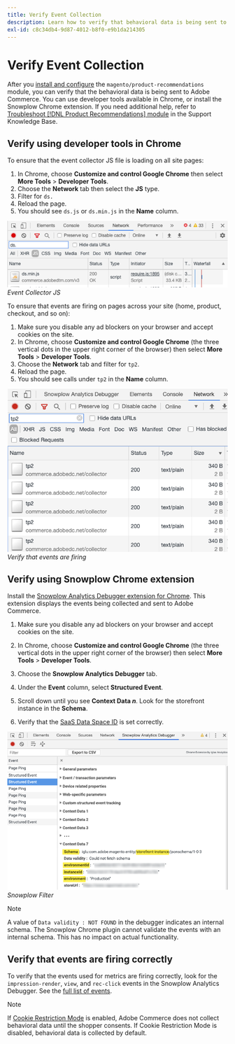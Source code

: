 ```yaml
---
title: Verify Event Collection
description: Learn how to verify that behavioral data is being sent to Adobe Commerce.
exl-id: c8c34db4-9d87-4012-b8f0-e9b1da214305
---
```

# Verify Event Collection

After you [install and configure](install-configure.md) the `magento/product-recommendations` module, you can verify that the behavioral data is being sent to Adobe Commerce. You can use developer tools available in Chrome, or install the Snowplow Chrome extension. If you need additional help, refer to [Troubleshoot [!DNL Product Recommendations] module](https://support.magento.com/hc/en-us/articles/360042224851) in the Support Knowledge Base.

## Verify using developer tools in Chrome

To ensure that the event collector JS file is loading on all site pages:

1. In Chrome, choose **Customize and control Google Chrome** then select **More Tools** > **Developer Tools**.
1. Choose the **Network** tab then select the **JS** type.
1. Filter for `ds.`
1. Reload the page.
1. You should see `ds.js` or `ds.min.js` in the **Name** column.

![Event collector JS](assets/filter-ds.png)
_Event Collector JS_

To ensure that events are firing on pages across your site (home, product, checkout, and so on):

1. Make sure you disable any ad blockers on your browser and accept cookies on the site.
1. In Chrome, choose **Customize and control Google Chrome** (the three vertical dots in the upper right corner of the browser) then select **More Tools** > **Developer Tools**.
1. Choose the **Network** tab and filter for `tp2`.
1. Reload the page.
1. You should see calls under `tp2` in the **Name** column.

![Firing events](assets/filter-tp2.png)
_Verify that events are firing_

## Verify using Snowplow Chrome extension

Install the [Snowplow Analytics Debugger extension for Chrome](https://chrome.google.com/webstore/detail/snowplow-analytics-debugg/jbnlcgeengmijcghameodeaenefieedm). This extension displays the events being collected and sent to Adobe Commerce.

1. Make sure you disable any ad blockers on your browser and accept cookies on the site.

1. In Chrome, choose **Customize and control Google Chrome** (the three vertical dots in the upper right corner of the browser) then select **More Tools** > **Developer Tools**.

1. Choose the **Snowplow Analytics Debugger** tab.

1. Under the **Event** column, select **Structured Event**.

1. Scroll down until you see **Context Data _n_**. Look for the storefront instance in the **Schema**.

1. Verify that the [SaaS Data Space ID](https://docs.magento.com/user-guide/configuration/services/saas.html) is set correctly.

![Snowplow filter](assets/snowplow-filter.png)
_Snowplow Filter_

>[!NOTE]
>
> A value of `Data validity : NOT FOUND` in the debugger indicates an internal schema. The Snowplow Chrome plugin cannot validate the events with an internal schema. This has no impact on actual functionality.

## Verify that events are firing correctly

To verify that the events used for metrics are firing correctly, look for the `impression-render`, `view`, and `rec-click` events in the Snowplow Analytics Debugger. See the [full list of events](https://devdocs.magento.com/recommendations/events.html).

>[!NOTE]
>
> If [Cookie Restriction Mode](https://docs.magento.com/user-guide/stores/compliance-cookie-restriction-mode.html) is enabled, Adobe Commerce does not collect behavioral data until the shopper consents. If Cookie Restriction Mode is disabled, behavioral data is collected by default.
